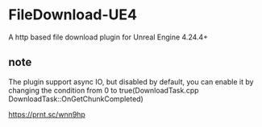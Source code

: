 # FileDownload-UE4
A http based file download plugin for Unreal Engine 4.24.4+

## note
  The plugin support async IO, but disabled by default, you can enable it by changing the condition from 0 to true(DownloadTask.cpp DownloadTask::OnGetChunkCompleted)

https://prnt.sc/wnn9hp
